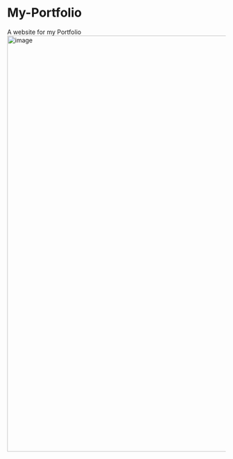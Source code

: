 # My-Portfolio
A website for my Portfolio
<img width="960" alt="image" src="https://github.com/amoghlavania/My-Portfolio/assets/88672446/4c096d23-fd2c-419b-adf9-3ebb4aa5aa1a">

